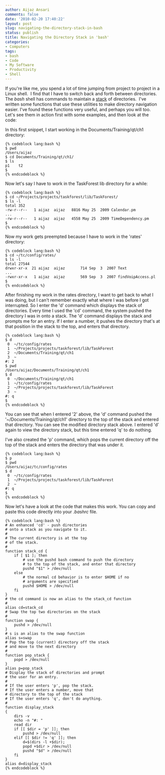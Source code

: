 ```yaml
---
author: Aijaz Ansari
comments: false
date: '2010-02-20 17:40:22'
layout: post
slug: navigating-the-directory-stack-in-bash
status: publish
title: Navigating the Directory Stack in 'bash'
categories:
- Computers
tags:
- bash
- Code
- My Software
- Productivity
- Shell
---
```


If you're like me, you spend a lot of time jumping from project to project in
a Linux shell.  I find that I have to switch back and forth between
directories.  The _bash_ shell has commands to maintain a
[stack](http://www.ece.cmu.edu/~koopman/stack_computers/sec1_2.html) of
directories.  I've written some functions that use these utilities to make
directory navigation easier. I've found these functions very useful, and
perhaps you will too. Let's see them in action first with some examples, and
then look at the code:
<!--more-->

In this first snippet, I start working in the Documents/Training/qt/ch1
directory:

    
    
    {% codeblock lang:bash %}
    $ pwd
    /Users/aijaz
    $ cd Documents/Training/qt/ch1/
    $ ls
    p1    t2
    $
    {% endcodeblock %}
    

  
Now let's say I have to work in the TaskForest lib directory for a while:

    
    
    {% codeblock lang:bash %}
    $ cd ~/Projects/projects/taskforest/lib/TaskForest/
    $ ls -l
    total 352
    -rw-r--r--   1 aijaz  aijaz   8816 May 25  2009 Calendar.pm
    ...
    -rw-r--r--   1 aijaz  aijaz   4558 May 25  2009 TimeDependency.pm
    $
    {% endcodeblock %}
    

  
Now my work gets preempted because I have to work in the 'rates' directory:

    
    
    {% codeblock lang:bash %}
    $ cd ~/tc/config/rates/
    $ ls -l
    total 27544
    drwxr-xr-x  21 aijaz  aijaz       714 Sep  3  2007 Text
    ...
    -rwxr-xr-x   1 aijaz  aijaz       569 Sep  3  2007 findVoipAccess.pl
    $
    {% endcodeblock %}
    

  
After finishing my work in the rates directory, I want to get back to what I
was doing, but I can't remember exactly what where I was before I got
interrupted. So I enter the 'd' command which displays the stack of
directories. Every time I used the 'cd' command, the system pushed the
directory I was in onto a stack. The 'd' command displays the stack and
prompts me for an entry. If I enter a number, it pushes the directory that's
at that position in the stack to the top, and enters that directory.

    
    
    {% codeblock lang:bash %}
    $ d
     0  ~/tc/config/rates
     1  ~/Projects/projects/taskforest/lib/TaskForest
     2  ~/Documents/Training/qt/ch1
     3  ~
    #: 2
    $ pwd
    /Users/aijaz/Documents/Training/qt/ch1
    $ d
     0  ~/Documents/Training/qt/ch1
     1  ~/tc/config/rates
     2  ~/Projects/projects/taskforest/lib/TaskForest
     3  ~
    #: q
    $
    {% endcodeblock %}
    

  
You can see that when I entered '2' above, the 'd' command pushed the
'~/Documents/Training/qt/ch1' directory to the top of the stack and entered
that directory. You can see the modified directory stack above. I entered 'd'
again to view the directory stack, but this time entered 'q' to do nothing.

I've also created the 'p' command, which pops the current directory off the
top of the stack and enters the directory that was under it.

    
    
    {% codeblock lang:bash %}
    $ p
    $ pwd
    /Users/aijaz/tc/config/rates
    $ d
     0  ~/tc/config/rates
     1  ~/Projects/projects/taskforest/lib/TaskForest
     2  ~
    #: q
    $
    {% endcodeblock %}
    

  
Now let's have a look at the code that makes this work. You can copy and paste
this code directly into your _.bashrc_ file.

    
    
    {% codeblock lang:bash %}
    # An enhanced 'cd' - push directories
    # onto a stack as you navigate to it.
    #
    # The current directory is at the top
    # of the stack.
    #
    function stack_cd {
        if [ $1 ]; then
            # use the pushd bash command to push the directory
            # to the top of the stack, and enter that directory
            pushd "$1" > /dev/null
        else
            # the normal cd behavior is to enter $HOME if no
            # arguments are specified
            pushd $HOME > /dev/null
        fi
    }
    # the cd command is now an alias to the stack_cd function
    #
    alias cd=stack_cd  
    # Swap the top two directories on the stack
    #
    function swap {
        pushd > /dev/null
    }
    # s is an alias to the swap function
    alias s=swap  
    # Pop the top (current) directory off the stack
    # and move to the next directory
    #
    function pop_stack {
        popd > /dev/null
    }
    alias p=pop_stack  
    # Display the stack of directories and prompt
    # the user for an entry.
    #
    # If the user enters 'p', pop the stack.
    # If the user enters a number, move that
    # directory to the top of the stack
    # If the user enters 'q', don't do anything.
    #
    function display_stack
    {
        dirs -v
        echo -n "#: "
        read dir
        if [[ $dir = 'p' ]]; then
            pushd > /dev/null
        elif [[ $dir != 'q' ]]; then
            d=$(dirs -l +$dir);
            popd +$dir > /dev/null
            pushd "$d" > /dev/null
        fi
    }
    alias d=display_stack
    {% endcodeblock %}
    
